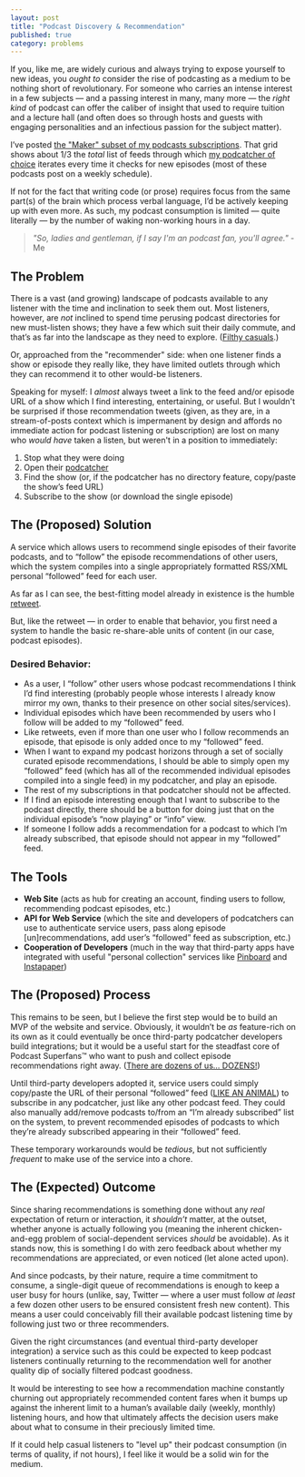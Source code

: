 ```yaml
---
layout: post
title: "Podcast Discovery & Recommendation"
published: true
category: problems
---
```


If you, like me, are widely curious and always trying to expose yourself to new ideas, you *ought to* consider the rise of podcasting as a medium to be nothing short of revolutionary.  For someone who carries an intense interest in a few subjects — and a passing interest in many, many more — the *right kind* of podcast can offer the caliber of insight that used to require tuition and a lecture hall (and often does so through hosts and guests with engaging personalities and an infectious passion for the subject matter).

I’ve posted [the "Maker" subset of my podcasts subscriptions](http://multi-discipline.com/podcasts/).  That grid shows about 1/3 the *total* list of feeds through which [my podcatcher of choice](https://overcast.fm) iterates every time it checks for new episodes (most of these podcasts post on a weekly schedule).

If not for the fact that writing code (or prose) requires focus from the same part(s) of the brain which process verbal language, I’d be actively keeping up with even more.  As such, my podcast consumption is limited —  quite literally — by the number of waking non-working hours in a day.

> *"So, ladies and gentleman, if I say I'm an podcast fan, you'll agree."* -Me

## The Problem

There is a vast (and growing) landscape of podcasts available to any listener with the time and inclination to seek them out.  Most listeners, however, are *not* inclined to spend time perusing podcast directories for new must-listen shows; they have a few which suit their daily commute, and that’s as far into the landscape as they need to explore. ([Filthy casuals](http://knowyourmeme.com/memes/filthy-casual).)

Or, approached from the "recommender" side: when one listener finds a show or episode they really like, they have limited outlets through which they can recommend it to other would-be listeners.

Speaking for myself: I *almost* always tweet a link to the feed and/or episode URL of a show which I find interesting, entertaining, or useful.  But I wouldn't be surprised if those recommendation tweets (given, as they are, in a stream-of-posts context which is impermanent by design and affords no immediate action for podcast listening or subscription) are lost on many who *would have* taken a listen, but weren't in a position to immediately:

1. Stop what they were doing
2. Open their [podcatcher](http://en.wikipedia.org/wiki/List_of_podcatchers)
3. Find the show (or, if the podcatcher has no directory feature, copy/paste the show’s feed URL)
4. Subscribe to the show (or download the single episode)

## The (Proposed) Solution

A service which allows users to recommend single episodes of their favorite podcasts, and to “follow” the episode recommendations of other users, which the system compiles into a single appropriately formatted RSS/XML personal “followed” feed for each user.

As far as I can see, the best-fitting model already in existence is the humble [retweet](https://support.twitter.com/articles/77606-faqs-about-retweets-rt).

But, like the retweet — in order to enable that behavior, you first need a system to handle the basic re-share-able units of content (in our case, podcast episodes).

### Desired Behavior:

* As a user, I “follow” other users whose podcast recommendations I think I’d find interesting (probably people whose interests I already know mirror my own, thanks to their presence on other social sites/services).
* Individual episodes which have been recommended by users who I follow will be added to my “followed” feed.
* Like retweets, even if more than one user who I follow recommends an episode, that episode is only added once to my “followed” feed.
* When I want to expand my podcast horizons through a set of socially curated episode recommendations, I should be able to simply open my “followed” feed (which has all of the recommended individual episodes compiled into a single feed) in my podcatcher, and play an episode.
* The rest of my subscriptions in that podcatcher should not be affected.
* If I find an episode interesting enough that I want to subscribe to the podcast directly, there should be a button for doing just that on the individual episode’s “now playing” or “info” view.
* If someone I follow adds a recommendation for a podcast to which I’m already subscribed, that episode should not appear in my “followed” feed.

## The Tools

* **Web Site** (acts as hub for creating an account, finding users to follow, recommending podcast episodes, etc.)
* **API for Web Service** (which the site and developers of podcatchers can use to authenticate service users, pass along episode [un]recommendations, add user’s “followed” feed as subscription, etc.)
* **Cooperation of Developers** (much in the way that third-party apps have integrated with useful "personal collection" services like [Pinboard](https://pinboard.in) and [Instapaper](https://www.instapaper.com/))

## The (Proposed) Process

This remains to be seen, but I believe the first step would be to build an MVP of the website and service.  Obviously, it wouldn’t be *as* feature-rich on its own as it could eventually be once third-party podcatcher developers build integrations; but it would be a useful start for the steadfast core of Podcast Superfans&trade; who want to push and collect episode recommendations right away. ([There are dozens of us... DOZENS!](https://www.youtube.com/watch?v=lKie-vgUGdI))

Until third-party developers adopted it, service users could simply copy/paste the URL of their personal “followed” feed ([LIKE AN ANIMAL](http://www.kungfugrippe.com/post/20021002957/like-an-animal)) to subscribe in any podcatcher, just like any other podcast feed.  They could also manually add/remove podcasts to/from an “I’m already subscribed” list on the system, to prevent recommended episodes of podcasts to which they’re already subscribed appearing in their “followed” feed.

These temporary workarounds would be *tedious*, but not sufficiently *frequent* to make use of the service into a chore.

## The (Expected) Outcome

Since sharing recommendations is something done without any *real* expectation of return or interaction, it *shouldn’t* matter, at the outset, whether anyone is actually following you (meaning the inherent chicken-and-egg problem of social-dependent services *should* be avoidable).  As it stands now, this is something I do with zero feedback about whether my recommendations are appreciated, or even noticed (let alone acted upon).

And since podcasts, by their nature, require a time commitment to consume, a single-digit queue of recommendations is enough to keep a user busy for hours (unlike, say, Twitter — where a user must follow *at least* a few dozen other users to be ensured consistent fresh new content).  This means a user could conceivably fill their available podcast listening time by following just two or three recommenders.

Given the right circumstances (and eventual third-party developer integration) a service such as this could be expected to keep podcast listeners continually returning to the recommendation well for another quality dip of socially filtered podcast goodness.

It would be interesting to see how a recommendation machine constantly churning out appropriately recommended content fares when it bumps up against the inherent limit to a human’s available daily (weekly, monthly) listening hours, and how that ultimately affects the decision users make about what to consume in their preciously limited time.

If it could help casual listeners to "level up" their podcast consumption (in terms of quality, if not hours), I feel like it would be a solid win for the medium.
